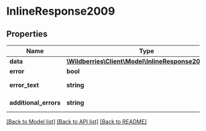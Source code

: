 # InlineResponse2009

## Properties
Name | Type | Description | Notes
------------ | ------------- | ------------- | -------------
**data** | [**\Wildberries\Client\Model\InlineResponse2009Data[]**](InlineResponse2009Data.md) |  | [optional] 
**error** | **bool** | Флаг ошибки. | [optional] 
**error_text** | **string** | Описание ошибки. | [optional] 
**additional_errors** | **string** | Дополнительные ошибки. | [optional] 

[[Back to Model list]](../../README.md#documentation-for-models) [[Back to API list]](../../README.md#documentation-for-api-endpoints) [[Back to README]](../../README.md)

